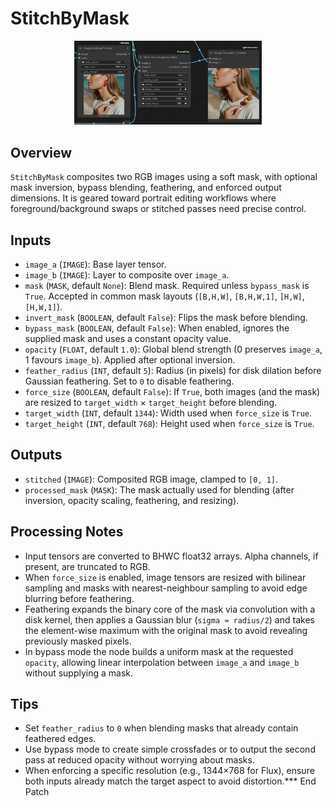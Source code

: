# StitchByMask
<div align="center"><img src="screenshots/stitch_by_mask.png" alt="Screenshot" width="300" /></div>


## Overview
`StitchByMask` composites two RGB images using a soft mask, with optional mask inversion, bypass blending, feathering, and enforced output dimensions. It is geared toward portrait editing workflows where foreground/background swaps or stitched passes need precise control.

## Inputs
- `image_a` (`IMAGE`): Base layer tensor.
- `image_b` (`IMAGE`): Layer to composite over `image_a`.
- `mask` (`MASK`, default `None`): Blend mask. Required unless `bypass_mask` is `True`. Accepted in common mask layouts (`[B,H,W]`, `[B,H,W,1]`, `[H,W]`, `[H,W,1]`).
- `invert_mask` (`BOOLEAN`, default `False`): Flips the mask before blending.
- `bypass_mask` (`BOOLEAN`, default `False`): When enabled, ignores the supplied mask and uses a constant opacity value.
- `opacity` (`FLOAT`, default `1.0`): Global blend strength (0 preserves `image_a`, 1 favours `image_b`). Applied after optional inversion.
- `feather_radius` (`INT`, default `5`): Radius (in pixels) for disk dilation before Gaussian feathering. Set to `0` to disable feathering.
- `force_size` (`BOOLEAN`, default `False`): If `True`, both images (and the mask) are resized to `target_width` × `target_height` before blending.
- `target_width` (`INT`, default `1344`): Width used when `force_size` is `True`.
- `target_height` (`INT`, default `768`): Height used when `force_size` is `True`.

## Outputs
- `stitched` (`IMAGE`): Composited RGB image, clamped to `[0, 1]`.
- `processed_mask` (`MASK`): The mask actually used for blending (after inversion, opacity scaling, feathering, and resizing).

## Processing Notes
- Input tensors are converted to BHWC float32 arrays. Alpha channels, if present, are truncated to RGB.
- When `force_size` is enabled, image tensors are resized with bilinear sampling and masks with nearest-neighbour sampling to avoid edge blurring before feathering.
- Feathering expands the binary core of the mask via convolution with a disk kernel, then applies a Gaussian blur (`sigma ≈ radius/2`) and takes the element-wise maximum with the original mask to avoid revealing previously masked pixels.
- In bypass mode the node builds a uniform mask at the requested `opacity`, allowing linear interpolation between `image_a` and `image_b` without supplying a mask.

## Tips
- Set `feather_radius` to `0` when blending masks that already contain feathered edges.
- Use bypass mode to create simple crossfades or to output the second pass at reduced opacity without worrying about masks.
- When enforcing a specific resolution (e.g., 1344×768 for Flux), ensure both inputs already match the target aspect to avoid distortion.*** End Patch
